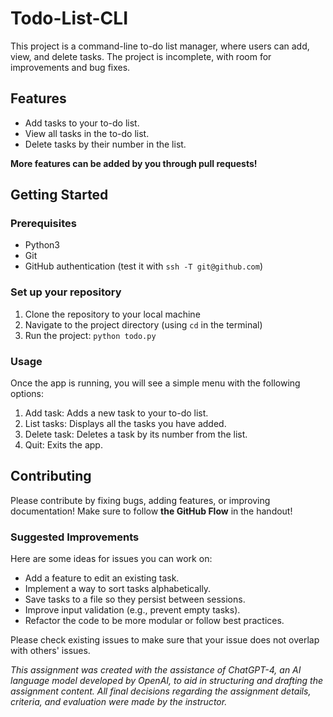 # Todo-List-CLI
This project is a command-line to-do list manager, where users can add, view, and delete tasks. The project is incomplete, with room for improvements and bug fixes.

## Features
- Add tasks to your to-do list.
- View all tasks in the to-do list.
- Delete tasks by their number in the list.

**More features can be added by you through pull requests!**

## Getting Started
### Prerequisites
- Python3
- Git
- GitHub authentication (test it with `ssh -T git@github.com`)

### Set up your repository
1. Clone the repository to your local machine
2. Navigate to the project directory (using `cd` in the terminal)
3. Run the project: `python todo.py`

### Usage
Once the app is running, you will see a simple menu with the following options:

1. Add task: Adds a new task to your to-do list.
2. List tasks: Displays all the tasks you have added.
3. Delete task: Deletes a task by its number from the list.
4. Quit: Exits the app.

## Contributing
Please contribute by fixing bugs, adding features, or improving documentation! Make sure to follow **the GitHub Flow** in the handout!

### Suggested Improvements
Here are some ideas for issues you can work on:

- Add a feature to edit an existing task.
- Implement a way to sort tasks alphabetically.
- Save tasks to a file so they persist between sessions.
- Improve input validation (e.g., prevent empty tasks).
- Refactor the code to be more modular or follow best practices.

Please check existing issues to make sure that your issue does not overlap with others' issues. 


*This assignment was created with the assistance of ChatGPT-4, an AI language model developed by OpenAI, to aid in structuring and drafting the assignment content. All final decisions regarding the assignment details, criteria, and evaluation were made by the instructor.*